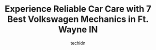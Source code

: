 ---
layout: ampstory
image: https://images.unsplash.com/photo-1623564493084-50c8274cf115?ixlib=rb-4.0.3&ixid=MnwxMjA3fDB8MHxwaG90by1wYWdlfHx8fGVufDB8fHx8&auto=format&fit=crop&w=640&h=853&q=80
author: techidn
featured: false
description: When it comes to finding reliable automotive experts in Ft. Wayne IN, USA, look no further than the 7 best Volkswagen Mechanic in the area. With their exceptional skills and dedication to pr
title: Experience Reliable Car Care with 7 Best Volkswagen Mechanics in Ft. Wayne IN
cover:
   title: Experience Reliable Car Care with 7 Best Volkswagen Mechanics in Ft. Wayne IN
   subtitle: Rickpate
   background: https://images.unsplash.com/photo-1623564493084-50c8274cf115?ixlib=rb-4.0.3&ixid=MnwxMjA3fDB8MHxwaG90by1wYWdlfHx8fGVufDB8fHx8&auto=format&fit=crop&w=640&h=853&q=80

pages: 
 - layout: thirds
   top: <h1>#1 Werners Garage, Inc. - European Car Service Center</h1>
   bottom: "<p>My engine went bad on my 2018 AMG C43 (frustrated with that in itself). Mercedes quoted me $41,000 to fix it and I passed. I was able to find a motor at a decent price bu</p>"
   background: https://www.knot35.com/toplist/wp-content/uploads/2023/06/best-volkswagen-mechanic-1-in-ft-wayne-in-1685835279.jpeg
   backgroundblur: true
 - layout: thirds
   top: <h1>#2 Vorderman Autobody</h1>
   bottom: "<p>5515 Industrial Rd, Fort Wayne, IN 46825, United States</p>"
   background: https://www.knot35.com/toplist/wp-content/uploads/2023/06/best-volkswagen-mechanic-2-in-ft-wayne-in-1685835280.jpeg
   cta:
      link: https://www.knot35.com/toplist/experience-reliable-car-care-with-7-best-volkswagen-mechanics-in-ft-wayne-in/
      text: Experience Reliable Car Care with 7 Best Volkswagen Mechanics in Ft. Wayne IN
 - layout: thirds
   top: <h1>#3 HECKS AUTO CARE</h1>
   bottom: "<p>3909 Fourier Dr, Fort Wayne, IN 46818, United States</p>"
   background: https://www.knot35.com/toplist/wp-content/uploads/2023/06/best-volkswagen-mechanic-3-in-ft-wayne-in-1685835280.jpeg
   cta:
      link: https://www.knot35.com/toplist/experience-reliable-car-care-with-7-best-volkswagen-mechanics-in-ft-wayne-in/
      text: Experience Reliable Car Care with 7 Best Volkswagen Mechanics in Ft. Wayne IN
 - layout: thirds
   top: <h1>#4 Alford Automotive</h1>
   bottom: "<p>300 Stable Dr, Fort Wayne, IN 46825, United States</p>"
   background: https://images.unsplash.com/photo-1567095761054-7a02e69e5c43?ixlib=rb-4.0.3&ixid=MnwxMjA3fDB8MHxwaG90by1wYWdlfHx8fGVufDB8fHx8&auto=format&fit=crop&w=640&h=853&q=80
   cta:
      link: https://www.knot35.com/toplist/experience-reliable-car-care-with-7-best-volkswagen-mechanics-in-ft-wayne-in/
      text: Experience Reliable Car Care with 7 Best Volkswagen Mechanics in Ft. Wayne IN
 - layout: thirds
   top: <h1>#5 Vorderman Motor Werks</h1>
   bottom: "<p>5830 Cross Creek Blvd, Fort Wayne, IN 46818, United States</p>"
   background: https://images.unsplash.com/photo-1618556658017-fd9c732d1360?ixlib=rb-4.0.3&ixid=MnwxMjA3fDB8MHxwaG90by1wYWdlfHx8fGVufDB8fHx8&auto=format&fit=crop&w=640&h=853&q=80
   cta:
      link: https://www.knot35.com/toplist/experience-reliable-car-care-with-7-best-volkswagen-mechanics-in-ft-wayne-in/
      text: Experience Reliable Car Care with 7 Best Volkswagen Mechanics in Ft. Wayne IN
 - layout: thirds
   top: <h1>#6 Dynamic Tuning Specialists</h1>
   bottom: "<p>2610 Pennsylvania St, Fort Wayne, IN 46803, United States</p>"
   background: https://images.unsplash.com/photo-1632260260864-caf7fde5ec36?ixlib=rb-4.0.3&ixid=MnwxMjA3fDB8MHxwaG90by1wYWdlfHx8fGVufDB8fHx8&auto=format&fit=crop&w=640&h=853&q=80
   cta:
      link: https://www.knot35.com/toplist/experience-reliable-car-care-with-7-best-volkswagen-mechanics-in-ft-wayne-in/
      text: Experience Reliable Car Care with 7 Best Volkswagen Mechanics in Ft. Wayne IN
 - layout: thirds
   top: <h1>#7 Schwarz Automotive</h1>
   bottom: "<p>3208 E Coliseum Blvd, Fort Wayne, IN 46805, United States</p>"
   background: https://images.unsplash.com/photo-1515405295579-ba7b45403062?ixlib=rb-4.0.3&ixid=MnwxMjA3fDB8MHxwaG90by1wYWdlfHx8fGVufDB8fHx8&auto=format&fit=crop&w=640&h=853&q=80
   cta:
      link: https://www.knot35.com/toplist/experience-reliable-car-care-with-7-best-volkswagen-mechanics-in-ft-wayne-in/
      text: Experience Reliable Car Care with 7 Best Volkswagen Mechanics in Ft. Wayne IN
 - layout: thirds
   middle: Continue reading...
   background: https://images.unsplash.com/photo-1564951434112-64d74cc2a2d7?ixlib=rb-4.0.3&ixid=MnwxMjA3fDB8MHxwaG90by1wYWdlfHx8fGVufDB8fHx8&auto=format&fit=crop&w=640&h=853&q=80
   cta:
      link: https://www.knot35.com/toplist/experience-reliable-car-care-with-7-best-volkswagen-mechanics-in-ft-wayne-in/
      text: Experience Reliable Car Care with 7 Best Volkswagen Mechanics in Ft. Wayne IN
      
---